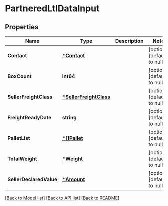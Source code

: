 # PartneredLtlDataInput

## Properties
Name | Type | Description | Notes
------------ | ------------- | ------------- | -------------
**Contact** | [***Contact**](Contact.md) |  | [optional] [default to null]
**BoxCount** | **int64** |  | [optional] [default to null]
**SellerFreightClass** | [***SellerFreightClass**](SellerFreightClass.md) |  | [optional] [default to null]
**FreightReadyDate** | **string** |  | [optional] [default to null]
**PalletList** | [***[]Pallet**](array.md) |  | [optional] [default to null]
**TotalWeight** | [***Weight**](Weight.md) |  | [optional] [default to null]
**SellerDeclaredValue** | [***Amount**](Amount.md) |  | [optional] [default to null]

[[Back to Model list]](../README.md#documentation-for-models) [[Back to API list]](../README.md#documentation-for-api-endpoints) [[Back to README]](../README.md)

